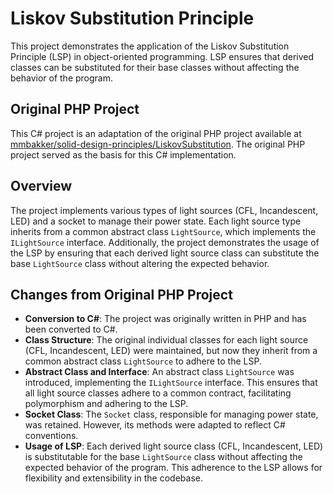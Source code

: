 # Liskov Substitution Principle

This project demonstrates the application of the Liskov Substitution Principle (LSP) in object-oriented programming. LSP ensures that derived classes can be substituted for their base classes without affecting the behavior of the program.

## Original PHP Project

This C# project is an adaptation of the original PHP project available at [mmbakker/solid-design-principles/LiskovSubstitution](https://github.com/mmbakker/solid-design-principles/tree/main/LiskovSubstitution). The original PHP project served as the basis for this C# implementation.

## Overview

The project implements various types of light sources (CFL, Incandescent, LED) and a socket to manage their power state. Each light source type inherits from a common abstract class `LightSource`, which implements the `ILightSource` interface. Additionally, the project demonstrates the usage of the LSP by ensuring that each derived light source class can substitute the base `LightSource` class without altering the expected behavior.

## Changes from Original PHP Project

- **Conversion to C#**: The project was originally written in PHP and has been converted to C#.
- **Class Structure**: The original individual classes for each light source (CFL, Incandescent, LED) were maintained, but now they inherit from a common abstract class `LightSource` to adhere to the LSP.
- **Abstract Class and Interface**: An abstract class `LightSource` was introduced, implementing the `ILightSource` interface. This ensures that all light source classes adhere to a common contract, facilitating polymorphism and adhering to the LSP.
- **Socket Class**: The `Socket` class, responsible for managing power state, was retained. However, its methods were adapted to reflect C# conventions.
- **Usage of LSP**: Each derived light source class (CFL, Incandescent, LED) is substitutable for the base `LightSource` class without affecting the expected behavior of the program. This adherence to the LSP allows for flexibility and extensibility in the codebase.
